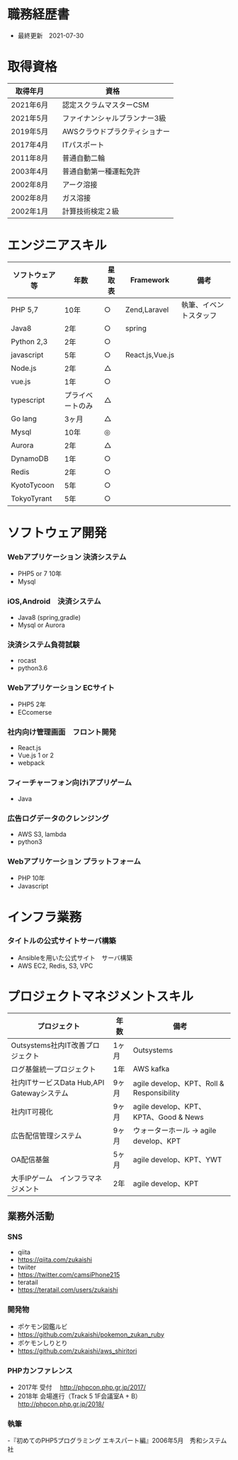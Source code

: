 # 職務経歴書
- 最終更新　2021-07-30

# 取得資格
|取得年月|資格  |
|---|---|
|2021年6月|　認定スクラムマスターCSM|
|2021年5月|　ファイナンシャルプランナー3級|
|2019年5月|　AWSクラウドプラクティショナー|
|2017年4月|　ITパスポート|
|2011年8月|　普通自動二輪|
|2003年4月|　普通自動第一種運転免許|
|2002年8月|　アーク溶接|
|2002年8月|　ガス溶接|
|2002年1月|　計算技術検定２級|

# エンジニアスキル
|ソフトウェア等|年数|星取表|Framework|備考|
|---|---|---|---|---|
|PHP 5,7|10年|○|Zend,Laravel|執筆、イベントスタッフ|
|Java8|2年|○|spring||
|Python 2,3|2年|○|||
|javascript|5年|○|React.js,Vue.js||
|Node.js|2年|△|||
|vue.js|1年|○|||
|typescript|プライベートのみ|△|||
|Go lang|3ヶ月|△|||
|Mysql|10年|◎||
|Aurora|2年|△||
|DynamoDB|1年|○||
|Redis|2年|○|||
|KyotoTycoon|5年|○|||
|TokyoTyrant|5年|○|||

# ソフトウェア開発
### Webアプリケーション 決済システム 
- PHP5 or 7 10年
- Mysql 

### iOS,Android　決済システム
- Java8 (spring,gradle)
- Mysql or Aurora

### 決済システム負荷試験
- rocast
- python3.6

### Webアプリケーション ECサイト
- PHP5 2年
- ECcomerse

### 社内向け管理画面　フロント開発
- React.js
- Vue.js 1 or 2
- webpack

### フィーチャーフォン向けiアプリゲーム
- Java

### 広告ログデータのクレンジング
- AWS S3, lambda
- python3

### Webアプリケーション プラットフォーム
- PHP 10年
- Javascript

# インフラ業務
### タイトルの公式サイトサーバ構築
- Ansibleを用いた公式サイト　サーバ構築
- AWS EC2, Redis, S3, VPC

# プロジェクトマネジメントスキル
|プロジェクト|年数|備考|
|---|---|---|
|Outsystems社内IT改善プロジェクト|1ヶ月|Outsystems|
|ログ基盤統一プロジェクト|1年|AWS kafka|
|社内ITサービスData Hub,API Gatewayシステム|9ヶ月|agile develop、KPT、Roll & Responsibility|
|社内IT可視化 |9ヶ月|agile develop、KPT、KPTA、Good & News|
|広告配信管理システム |9ヶ月|ウォーターホール -> agile develop、KPT|
|OA配信基盤 |5ヶ月|agile develop、KPT、YWT|
|大手IPゲーム　インフラマネジメント|2年|agile develop、KPT|

## 業務外活動

### SNS
- qiita 
-   https://qiita.com/zukaishi
- twiiter 
-   https://twitter.com/camsiPhone215
- teratail 
-   https://teratail.com/users/zukaishi

### 開発物
- ポケモン図鑑ルビ　
-   https://github.com/zukaishi/pokemon_zukan_ruby
- ポケモンしりとり　　
-   https://github.com/zukaishi/aws_shiritori

### PHPカンファレンス
- 2017年 受付
　http://phpcon.php.gr.jp/2017/
- 2018年 会場進行（Track 5 1F会議室A + B）
　http://phpcon.php.gr.jp/2018/

### 執筆
-『初めてのPHP5プログラミング エキスパート編』2006年5月　秀和システム社
